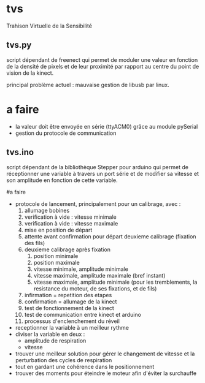 tvs
===

Trahison Virtuelle de la Sensibilité

## tvs.py 
script dépendant de freenect qui permet de moduler une valeur en fonction de la densité de pixels et de leur proximité par rapport au centre du point de vision de la kinect.

principal problème actuel : mauvaise gestion de libusb par linux.

# a faire 
* la valeur doit être envoyée en série (ttyACM0) grâce au module pySerial
* gestion du protocole de communication

## tvs.ino
script dépendant de la bibliothèque Stepper pour arduino qui permet de réceptionner une variable à travers un port série et de modifier sa vitesse et son amplitude en fonction de cette variable.

#a faire 
* protocole de lancement, principalement pour un calibrage, avec :
    1. allumage bobines
    2. verification à vide : vitesse minimale
    3. verification à vide : vitesse maximale
    4. mise en position de départ
    5. attente avant confirmation pour départ deuxieme calibrage (fixation des fils)
    6. deuxieme calibrage après fixation
        1. position minimale
        2. position maximale
        3. vitesse minimale, amplitude minimale
        4. vitesse maximale, amplitude maximale (bref instant)
        5. vitesse maximale, amplitude minimale (pour les tremblements, la resistance du moteur, de ses fixations, et de fils)
    7. infirmation = repetition des etapes
    8. confirmation = allumage de la kinect
    9. test de fonctionnement de la kinect
    10. test de communication entre kinect et arduino
    11. processus d'enclenchement du réveil
* receptionner la variable à un meilleur rythme
* diviser la variable en deux :
    * amplitude de respiration
    * vitesse
* trouver une meilleur solution pour gérer le changement de vitesse et la perturbation des cycles de respiration
* tout en gardant une cohérence dans le positionnement
* trouver des moments pour éteindre le moteur afin d'éviter la surchauffe
